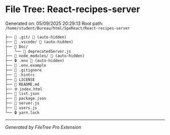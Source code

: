 # File Tree: React-recipes-server

Generated on: 05/09/2025 20:29:13
Root path: `/home/student/Bureau/html/SpeReact/React-recipes-server`

```md
├── 📁 .git/ 🚫 (auto-hidden)
├── 📁 .vscode/ 🚫 (auto-hidden)
├── 📁 Doc/
│   └── 📄 deprecatedServer.js
├── 📁 node_modules/ 🚫 (auto-hidden)
├── 🔒 .env 🚫 (auto-hidden)
├── 📄 .env.example
├── 🚫 .gitignore
├── 📄 .hintrc
├── 📜 LICENSE
├── 📖 README.md
├── 🌐 index.html
├── 📄 list.json
├── 📄 package.json
├── 📄 server.js
├── 📄 users.js
└── 🔒 yarn.lock
```

---

*Generated by FileTree Pro Extension*
